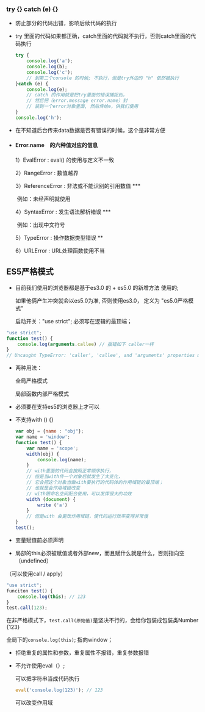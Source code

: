 ### try {} catch (e) {}

- 防止部分的代码出错，影响后续代码的执行

- try 里面的代码如果都正确，catch里面的代码就不执行，否则catch里面的代码执行

  ```js
  try {
      console.log('a');
      console.log(b);
      console.log('c');
      // 到第二个console 的时候; 不执行，但是try外边的 "h" 依然被执行 
  }catch (e) {
      console.log(e);
      // catch 的作用就是把try里面的错误捕捉到，
      // 然后把（error.message error.name）封
      // 装到一个error对象里面, 然后传给e，供我们使用
  }
  console.log('h');
  ```

  

- 在不知道后台传来data数据是否有错误的时候，这个是非常方便

- #### Error.name　的六种值对应的信息

  1）EvalError : eval() 的使用与定义不一致

  2）RangeError : 数值越界

  3）ReferenceError : 非法或不能识别的引用数值 ***

  ​      例如：未经声明就使用

  4）SyntaxError : 发生语法解析错误 ***

  ​      例如：出现中文符号

  5）TypeError : 操作数据类型错误 **

  6）URLError : URL处理函数使用不当

  

## ES5严格模式

- 目前我们使用的浏览器都是基于es3.0 的 + es5.0 的新增方法 使用的;

  如果他俩产生冲突就会以es5.0为准, 否则使用es3.0， 定义为 "es5.0严格模式"

  

  启动开关："use strict";  必须写在逻辑的最顶端；

```js
"use strict";
function test() {
    console.log(arguments.callee) // 报错如下 caller一样
}
// Uncaught TypeError: 'caller', 'callee', and 'arguments' properties may not be accessed on strict mode functions or the arguments objects for calls to them
```

- 两种用法：

  全局严格模式

  局部函数内部严格模式

- 必须要在支持es5的浏览器上才可以

- 不支持with () {}

  ```js
  var obj = {name : "obj"};
  var name = 'window';
  function test() {
      var name = 'scope';
      width(obj) {
          console.log(name);
      }
      // with里面的代码会按照正常顺序执行，
      // 但是当with传一个对象后就发生了大变化，
      // 它会把这个对象当做with要执行的代码体的作用域链的最顶端；
      // 也就是会作用域链改变
      // with跟命名空间配合使用，可以发挥很大的功效
      width (document) {
          write ('a')
      }
      // 但是with 会更改作用域链，使代码运行效率变得非常慢
  }
  test();
  ```

- 变量赋值前必须声明

-  局部的this必须被赋值或者外部new，而且赋什么就是什么，否则指向空（undefined）

  （可以使用call / apply）

  ```js
  "use strict";
  funciton test() {
      console.log(this); // 123
  }
  test.call(123);
  ```

  在非严格模式下，`test.call(原始值)`是坚决不行的，会给你包装成包装类Number {123}

  全局下的`console.log(this)`; 指向window；

- 拒绝重复的属性和参数，重复属性不报错，重复参数报错

- 不允许使用eval（）;

  可以把字符串当成代码执行
  
  ```js
  eval('console.log(123)'); // 123
  ```
  
  可以改变作用域
  

  
  

